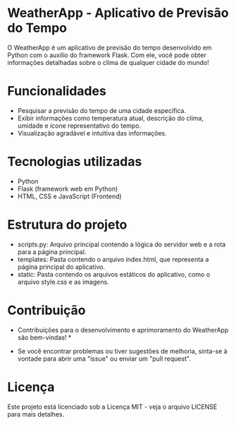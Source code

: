# WeatherApp - Aplicativo de Previsão do Tempo

O WeatherApp é um aplicativo de previsão do tempo desenvolvido em Python com o auxílio do framework Flask.
Com ele, você pode obter informações detalhadas sobre o clima de qualquer cidade do mundo!

# Funcionalidades
- Pesquisar a previsão do tempo de uma cidade específica.
- Exibir informações como temperatura atual, descrição do clima, umidade e ícone representativo do tempo.
- Visualização agradável e intuitiva das informações.

# Tecnologias utilizadas
- Python
- Flask (framework web em Python)
- HTML, CSS e JavaScript (Frontend)

# Estrutura do projeto
- scripts.py: Arquivo principal contendo a lógica do servidor web e a rota para a página principal.
- templates: Pasta contendo o arquivo index.html, que representa a página principal do aplicativo.
- static: Pasta contendo os arquivos estáticos do aplicativo, como o arquivo style.css e as imagens.

# Contribuição
* Contribuições para o desenvolvimento e aprimoramento do WeatherApp são bem-vindas! * 
- Se você encontrar problemas ou tiver sugestões de melhoria, sinta-se à vontade para abrir uma "issue" ou enviar um "pull request".

# Licença
Este projeto está licenciado sob a Licença MIT - veja o arquivo LICENSE para mais detalhes.
